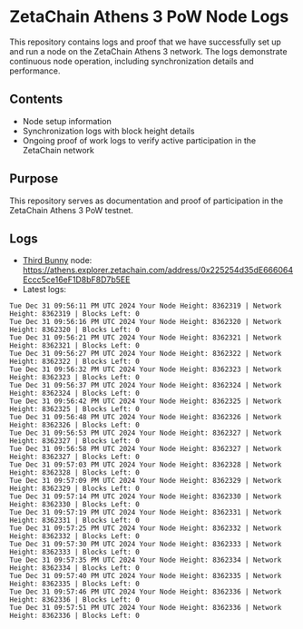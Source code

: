 # ZetaChain Athens 3 PoW Node Logs
This repository contains logs and proof that we have successfully set up and run a node on the ZetaChain Athens 3 network. The logs demonstrate continuous node operation, including synchronization details and performance.

## Contents
- Node setup information
- Synchronization logs with block height details
- Ongoing proof of work logs to verify active participation in the ZetaChain network

## Purpose
This repository serves as documentation and proof of participation in the ZetaChain Athens 3 PoW testnet.

## Logs

- [Third Bunny](https://thirdbunny.xyz/) node: https://athens.explorer.zetachain.com/address/0x225254d35dE666064Eccc5ce16eF1D8bF8D7b5EE
- Latest logs:
```
Tue Dec 31 09:56:11 PM UTC 2024 Your Node Height: 8362319 | Network Height: 8362319 | Blocks Left: 0
Tue Dec 31 09:56:16 PM UTC 2024 Your Node Height: 8362320 | Network Height: 8362320 | Blocks Left: 0
Tue Dec 31 09:56:21 PM UTC 2024 Your Node Height: 8362321 | Network Height: 8362321 | Blocks Left: 0
Tue Dec 31 09:56:27 PM UTC 2024 Your Node Height: 8362322 | Network Height: 8362322 | Blocks Left: 0
Tue Dec 31 09:56:32 PM UTC 2024 Your Node Height: 8362323 | Network Height: 8362323 | Blocks Left: 0
Tue Dec 31 09:56:37 PM UTC 2024 Your Node Height: 8362324 | Network Height: 8362324 | Blocks Left: 0
Tue Dec 31 09:56:42 PM UTC 2024 Your Node Height: 8362325 | Network Height: 8362325 | Blocks Left: 0
Tue Dec 31 09:56:48 PM UTC 2024 Your Node Height: 8362326 | Network Height: 8362326 | Blocks Left: 0
Tue Dec 31 09:56:53 PM UTC 2024 Your Node Height: 8362327 | Network Height: 8362327 | Blocks Left: 0
Tue Dec 31 09:56:58 PM UTC 2024 Your Node Height: 8362327 | Network Height: 8362327 | Blocks Left: 0
Tue Dec 31 09:57:03 PM UTC 2024 Your Node Height: 8362328 | Network Height: 8362328 | Blocks Left: 0
Tue Dec 31 09:57:09 PM UTC 2024 Your Node Height: 8362329 | Network Height: 8362329 | Blocks Left: 0
Tue Dec 31 09:57:14 PM UTC 2024 Your Node Height: 8362330 | Network Height: 8362330 | Blocks Left: 0
Tue Dec 31 09:57:19 PM UTC 2024 Your Node Height: 8362331 | Network Height: 8362331 | Blocks Left: 0
Tue Dec 31 09:57:25 PM UTC 2024 Your Node Height: 8362332 | Network Height: 8362332 | Blocks Left: 0
Tue Dec 31 09:57:30 PM UTC 2024 Your Node Height: 8362333 | Network Height: 8362333 | Blocks Left: 0
Tue Dec 31 09:57:35 PM UTC 2024 Your Node Height: 8362334 | Network Height: 8362334 | Blocks Left: 0
Tue Dec 31 09:57:40 PM UTC 2024 Your Node Height: 8362335 | Network Height: 8362335 | Blocks Left: 0
Tue Dec 31 09:57:46 PM UTC 2024 Your Node Height: 8362336 | Network Height: 8362336 | Blocks Left: 0
Tue Dec 31 09:57:51 PM UTC 2024 Your Node Height: 8362336 | Network Height: 8362336 | Blocks Left: 0
```
